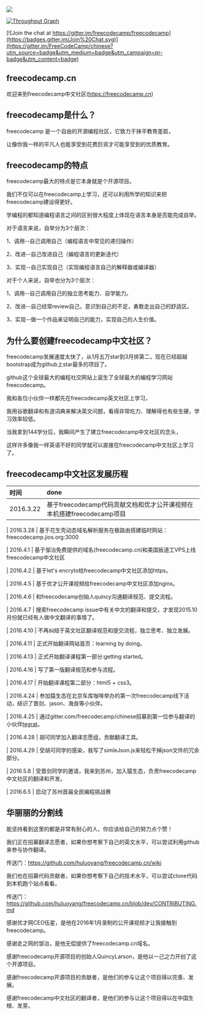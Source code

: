 ![](https://s3.amazonaws.com/freecodecamp/wide-social-banner.png)

[![Throughput Graph](https://graphs.waffle.io/huluoyang/freecodecamp.cn/throughput.svg)](https://waffle.io/huluoyang/freecodecamp.cn/metrics/throughput)

[![Join the chat at https://gitter.im/freecodecamp/freecodecamp](https://badges.gitter.im/Join%20Chat.svg)](https://gitter.im/FreeCodeCamp/chinese?utm_source=badge&utm_medium=badge&utm_campaign=pr-badge&utm_content=badge)
## freecodecamp.cn
欢迎来到freecodecamp中文社区(https://freecodecamp.cn)

## freecodecamp是什么？
freecodecamp 是一个自由的开源编程社区，它致力于抹平教育差距，

让像你我一样的平凡人也能享受到花费巨资才可能享受到的优质教育。

## freecodecamp的特点
freecodecamp最大的特点是它本身就是个开源项目。

我们不仅可以在freecodecamp上学习，还可以利用所学的知识来把freecodecamp建设得更好。

学编程的都知道编程语言之间的区别很大程度上体现在语言本身是否能完成自举。

对于语言来说，自举分为3个层次：

1、调用--自己调用自己（编程语言中常见的递归操作）

2、改进--自己改进自己（编程语言的更新迭代）

3、实现--自己实现自己（实现编程语言自己的解释器或编译器）

对于个人来说，自举也分为3个层次：

1、调用--自己调用自己的独立思考能力、自学能力。

2、改进--自己经常review自己，意识到自己的不足，勇敢走出自己的舒适区。

3、实现--做一个作品来证明自己的能力，实现自己的人生价值。

## 为什么要创建freecodecamp中文社区？
freecodecamp发展速度太快了，从1月五万star到3月排第二，现在已经超越bootstrap成为github上star最多的项目了。

github这个全球最大的编程社交网站上诞生了全球最大的编程学习网站freecodecamp。

我和各位小伙伴一样都先在freecodecamp英文社区上学习，

我用谷歌翻译和有道词典来解决英文问题，看得非常吃力、理解得也有些生硬，学习效率较低。

当我拿到144学分后，我瞬间产生了建立freecodecamp中文社区的念头，

这样许多像我一样英语不好的同学就可以直接在freecodecamp中文社区上学习了。

## freecodecamp中文社区发展历程
| 时间            | done          | 
| :------------- | :------------- |
| 2016.3.22    | 基于freecodecamp代码贡献文档和优才公开课视频在本机搭建freecodecamp项目

| 2016.3.28    | 基于花生壳动态域名解析服务在极路由搭建临时网站：freecodecamp.jios.org:3000

| 2016.4.1     | 基于邹治免费提供的域名(freecodecamp.cn)和美国扳道工VPS上线freecodecamp中文社区

| 2016.4.2     | 基于let's encryto给freecodecamp中文社区添加https。

| 2016.4.5     | 基于优才公开课视频给freecodecamp中文社区添加nginx。

| 2016.4.6     | 和freecodecamp创始人quincy沟通翻译规范、提交流程。

| 2016.4.7     | 搜索freecodecamp issue中有关中文的翻译和提交，才发现2015.10月份就已经有人做中文翻译的事情了。

| 2016.4.10    | 不再纠结于英文社区翻译规范和提交流程，独立思考、独立发展。

| 2016.4.11    | 正式开始翻译网站首页：learning by doing。

| 2016.4.13    | 正式开始翻译课程第一部分:getting started。

| 2016.4.16    | 写了第一版翻译规范和参与流程。

| 2016.4.17    | 开始翻译课程第二部分：html5 + css3。

| 2016.4.24    | 参加猿生态在北京车库咖啡举办的第一次freecodecamp线下活动，结识了晋剑、jason、海良等小伙伴。

| 2016.4.25    | 通过gitter.com/freecodecamp/chinese招募到第一位参与翻译的小伙伴[tegrat](https://github.com/tegrat)。

| 2016.4.28    | 胡可同学加入翻译志愿组，贡献翻译工具。

| 2016.4.29    | 受胡可同学的感染，我写了simleJson.js来轻松干掉json文件的冗余部分。

| 2016.5.8     | 受晋剑同学的邀请，我来到苏州，加入猿生态，负责freecodecamp中文社区的翻译和开发。

| 2016.6.5     | 启动了苏州首届全民编程挑战赛

## 华丽丽的分割线

 能坚持看到这里的都是非常有耐心的人，你应该给自己的努力点个赞！

 我们正在招募翻译志愿者，如果你想考察下自己的英文水平，可以尝试利用github来参与协作翻译。
 
  传送门：https://github.com/huluoyang/freecodecamp.cn/wiki
 
 我们也在招募代码贡献者，如果你想考察下自己的技术水平，可以尝试clone代码到本机跑个站点看看。

 传送门：https://github.com/huluoyang/freecodecamp.cn/blob/dev/CONTRIBUTING.md

 感谢优才网CEO伍星，是他在2016年1月录制的公开课视频才让我接触到freecodecamp。

 感谢走之网的邹治，是他无偿提供了freecodecamp.cn域名。

 感谢freecodecamp开源项目的创始人QuincyLarson，是他以一己之力开创了这个开源项目。

 感谢freecodecamp开源项目的贡献者，是他们的参与让这个项目得以完善、发展。

 感谢freecodecamp中文社区的翻译者，是他们的参与让这个项目得以在中国生根、发芽。
